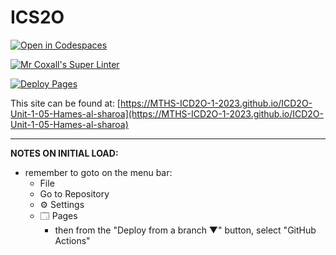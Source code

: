 # ICS2O

[![Open in Codespaces](https://classroom.github.com/assets/launch-codespace-7f7980b617ed060a017424585567c406b6ee15c891e84e1186181d67ecf80aa0.svg)](https://classroom.github.com/open-in-codespaces?assignment_repo_id=13992655)

[![Mr Coxall's Super Linter](https://github.com/MTHS-ICD2O-1-2023/ICD2O-Unit-1-05-Hames-al-sharoa/workflows/Mr%20Coxall's%20Super%20Linter/badge.svg)](https://github.com/MTHS-ICD2O-1-2023/ICD2O-Unit-1-05-Hames-al-sharoa/actions)

[![Deploy Pages](https://github.com/MTHS-ICD2O-1-2023/ICD2O-Unit-1-05-Hames-al-sharoa/workflows/Deploy%20Pages/badge.svg)](https://github.com/MTHS-ICD2O-1-2023/ICD2O-Unit-1-05-Hames-al-sharoa/actions)

This site can be found at: [https://MTHS-ICD2O-1-2023.github.io/ICD2O-Unit-1-05-Hames-al-sharoa](https://MTHS-ICD2O-1-2023.github.io/ICD2O-Unit-1-05-Hames-al-sharoa)

---

**NOTES ON INITIAL LOAD:**
- remember to goto on the menu bar:
  - File
  - Go to Repository
  - ⚙ Settings
  - 🗔 Pages
    - then from the "Deploy from a branch ▼" button, select "GitHub Actions"
